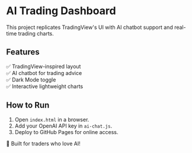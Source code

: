 # AI Trading Dashboard  
This project replicates TradingView's UI with AI chatbot support and real-time trading charts.

## Features  
✅ TradingView-inspired layout  
✅ AI chatbot for trading advice  
✅ Dark Mode toggle  
✅ Interactive lightweight charts  

## How to Run  
1. Open `index.html` in a browser.  
2. Add your OpenAI API key in `ai-chat.js`.  
3. Deploy to GitHub Pages for online access.  

🚀 Built for traders who love AI!  
